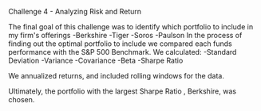 Challenge 4 - Analyzing Risk and Return

The final goal of this challenge was to identify which portfolio to include in my firm's offerings
    -Berkshire
    -Tiger
    -Soros
    -Paulson
In the process of finding out the optimal portfolio to include we compared each funds performance with the S&P 500 Benchmark. We calculated:
    -Standard Deviation
    -Variance
    -Covariance
    -Beta
    -Sharpe Ratio
    
We annualized returns, and included rolling windows for the data.

Ultimately, the portfolio with the largest Sharpe Ratio , Berkshire, was chosen.